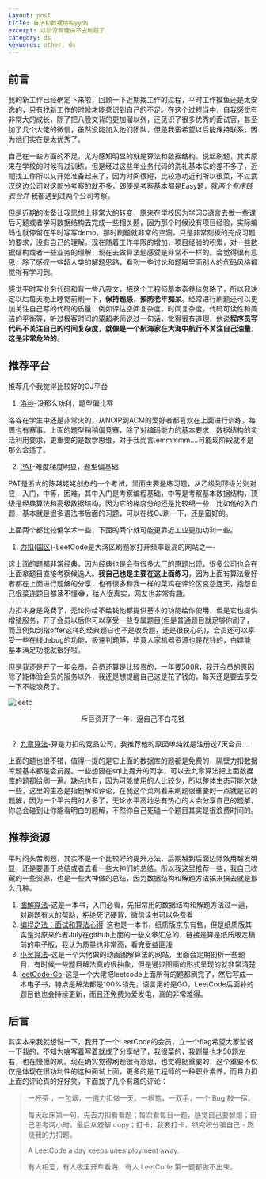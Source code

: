 ```yaml
---
layout: post
title: 算法和数据结构yyds
excerpt: 以后没有理由不去刷题了
category: ds
keywords: other, ds
---
```


## 前言

我的新工作已经确定下来啦，回顾一下近期找工作的过程，平时工作摸鱼还是太安逸的，只有找新工作的时候才能意识到自己的不足。在这个过程当中，自我感觉有非常大的成长，除了把八股文背的更加溜以外，还见识了很多优秀的面试官，甚至加了几个大佬的微信，虽然没能加入他们团队，但是我蛮希望以后能保持联系，因为他们实在是太优秀了。

自己在一些方面的不足，尤为感知明显的就是算法和数据结构。说起刷题，其实原来在学校的时候有过训练，但是经过这些年业务代码的洗礼基本忘的差不多了，近期找工作所以又开始准备起来了，因为时间很短，比较急功近利所以很菜，不过武汉这边公司对这部分考察的就不多，即便是考察基本都是Easy题，就*两个有序链表合并* 我都遇到过两个公司考察。

但是近期的准备让我思想上非常大的转变，原来在学校因为学习C语言去做一些课后习题或者学习数据结构去完成一些相关题，因为那个时候没有项目经验，实际编码也就停留在平时写写demo。那时刷题就非常的空洞，只是非常刻板的完成习题的要求，没有自己的理解。现在随着工作年限的增加，项目经验的积累，对一些数据结构或者一些业务的理解，现在去做算法题感受是非常不一样的。会觉得很有意思，除了感叹一些超人类的解题思路，看到一些讨论和题解里面别人的代码风格都觉得有学习到。

感觉平时写业务代码和背一些八股文，把这个工程师基本素养给忽略了，所以我决定以后每天晚上睡觉前刷一下，**保持题感，预防老年痴呆**。经常进行刷题还可以更加关注自己写的代码的质量，例如评估空间复杂度，时间复杂度，代码可读性和简洁的平衡等，听过极客时间的覃超老师说过一句话，觉得很有道理，他说**程序员写代码不关注自己的时间复杂度，就像是一个航海家在大海中航行不关注自己油量**，**这是非常危险的**。

## 推荐平台

推荐几个我觉得比较好的OJ平台

1. [洛谷](https://www.luogu.com.cn/)-没那么功利，题型偏比赛

洛谷在学生中还是非常火的，从NOIP到ACM的爱好者都喜欢在上面进行训练，每周也有赛事。上面的题型稍稍偏竞赛，除了对编码能力的基本要求，数据结构的灵活利用要求，更重要的是数学思维，对于我而言.emmmmm....可能现阶段就不是那么合适了。

2. [PAT](https://www.patest.cn/practice)-难度梯度明显，题型偏基础

PAT是浙大的陈越姥姥创办的一个考试，里面主要是练习题，从乙级到顶级分别对应，入门，中等，困难，其中入门是考察编程基础，中等是考察基本数据结构，顶级是经典算法和高级数据结构。因为它的梯度分的还是比较细一些，比如他的入门题，基本就是很多语法书后面的习题，可以在线OJ刷一下，还是蛮好的。

上面两个都比较偏学术一些，下面的两个就可能更靠近工业更加功利一些。

1. [力扣(国区)](https://leetcode-cn.com/problemset/algorithms/)-LeetCode是大湾区刷题家打开频率最高的网站之一-

这上面的题都非常经典，因为经典也是会有很多大厂的原题出现，很多公司也会在上面拿题目直接考察候选人。**我自己也是主要在这上面练习**，因为上面有算法爱好者都在上面进行题解的分享，也有很多和我一样的菜鸡在评论区哀怨连天，抱怨自己很菜连题目都读不懂😂，给人很真实，网友也非常有趣。

力扣本身是免费了，无论你给不给钱他都提供基本的功能给你使用，但是它也提供增殖服务，开了会员以后你可以享受一些专属题目(但是普通题目就足够你刷了，而且例如剑指offer这样的经典题它也不是收费题，还是很良心的)，会员还可以享受一些在线debug的功能，极速判题等，毕竟人家机器资源也是花钱的，白嫖能基本满足功能就很好啦。

但是我还是开了一年会员，会员还算是比较贵的，一年要500R，我开会员的原因除了能体验会员的服务以外，我还是想提醒自己这是花了钱的，每天还是要去享受一下不能浪费了。

![leetc](https://mypicgogo.oss-cn-hangzhou.aliyuncs.com/tuchuang20210821161156.png)

<center>斥巨资开了一年，逼自己不白花钱</center>

<br>

2. [九章算法](https://lc.jiuzhang.com/problem/)-算是力扣的竞品公司，我推荐他的原因单纯就是注册送7天会员....

上面的题也很不错，值得一提的是它上面的数据库的题都是免费的，隔壁力扣数据库题基本都是会员提。一些想要在sql上提升的同学，可以去九章算法把上面数据库的题都给刷一遍。缺点也有，因为可能使用的人比较少，所以整体生态可能欠缺一些，这里的生态是指题解和评论，在我这个菜鸡看来刷题很重要的一点就是它的题解，因为一个平台用的人多了，无论水平高地总有热心的人会分享自己的题解，你总会碰到让你能看明白的题解，不然你自己死磕一个题目其实是很浪费时间的。



## 推荐资源

平时闷头苦刷题，其实不是一个比较好的提升方法，后期越到后面边际效用越发明显，还是要善于总结或者去看一些大神们的总结。所以我这里推荐一些，我自己收藏的一些资源，也是一些大神做的总结，因为数据结构和解题方法搞来搞去就是那么几种。

1. [图解算法](https://weread.qq.com/web/reader/fbf32b80715c0184fbff41f)-这是一本书，入门必看，先把常用的数据结构和解题方法过一遍，对刷题有大的帮助，拒绝死记硬背，微信读书可以免费看
2. [编程之法：面试和算法心得](https://wizardforcel.gitbooks.io/the-art-of-programming-by-july/content/00.01.html)-这也是一本书，纸质版京东有售，但是纸质版其实是对原来作者July在github上面的一些文章汇总的，链接是算是纸质版定稿前的电子版，我认为质量也非常高，看完受益匪浅
3. [小吴算法](https://www.algomooc.com/)-这是一个大佬做的动画图解算法的网站，里面会定期剖析一些题目，有时候一些题目解法真的很抽象，但是通过图画的形式呈现的就非常清楚
4. [leetCode-Go](https://books.halfrost.com/leetcode/#%E5%BA%8F)-这是一个大佬把leetcode上面所有的题都刷完了，然后写成一本电子书，特点是解法都是100%领先，语言用的是GO，LeetCode后面补的题目他也会持续更新，而且还免费为爱发电，真的非常难得。

## 后言

其实本来我就想说一下，我开了一个LeetCode的会员，立一个flag希望大家监督一下我的，不知为啥写着写着就成了分享帖了，我很菜的，我题量也才50题左右，也在慢慢的刷。现在确实觉得刷题很有意思，也觉得挺重要的，这个重要不仅仅是体现在很功利性的这种面试上面，更多的是工程师的一种职业素养，而且力扣上面的评论真的好好笑，下面找了几个有趣的评论：

> 一杯茶 ，一包烟，一道力扣做一天。一根笔，一双手，一个 Bug 敲一宿。
>
> 每天起床第一句，先去力扣看看题；每次看每日一题，感觉自己要智熄；自己思考两小时，最后从题解 copy；打卡，我要打卡，领完积分骗自己 - 燃烧我的力扣题。
>
> A LeetCode a day keeps unemployment away.
>
> 有人相爱，有人夜里开车看海，有人 LeetCode 第一题都做不出来。